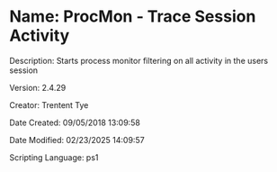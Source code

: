 ﻿# Name: ProcMon - Trace Session Activity

Description: Starts process monitor filtering on all activity in the users session 

Version: 2.4.29

Creator: Trentent Tye

Date Created: 09/05/2018 13:09:58

Date Modified: 02/23/2025 14:09:57

Scripting Language: ps1

